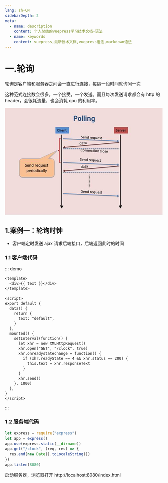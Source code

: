 ```yaml
---
lang: zh-CN
sidebarDepth: 2
meta:
  - name: description
    content: 个人总结的vuepress学习技术文档-语法
  - name: keywords
    content: vuepress,最新技术文档,vuepress语法,markdown语法
---
```


# 一.轮询

轮询是客户端和服务器之间会一直进行连接，每隔一段时间就询问一次

这种范式连接数会很多，一个接受，一个发送。而且每次发送请求都会有 http 的 header，会很耗流量，也会消耗 cpu 的利用率。

![轮询](./1.1.jpg)

## 1.案例一：轮询时钟

- 客户端定时发送 ajax 请求后端接口，后端返回此时的时间

### 1.1 客户端代码

::: demo

```vue
<template>
  <div>{{ text }}</div>
</template>

<script>
export default {
  data() {
    return {
      text: "default",
    }
  },
  mounted() {
    setInterval(function() {
      let xhr = new XMLHttpRequest()
      xhr.open("GET", "/clock", true)
      xhr.onreadystatechange = function() {
        if (xhr.readyState == 4 && xhr.status == 200) {
          this.text = xhr.responseText
        }
      }
      xhr.send()
    }, 1000)
  },
}
</script>
```

:::

### 1.2 服务端代码

```js
let express = require("express")
let app = express()
app.use(express.static(__dirname))
app.get("/clock", (req, res) => {
  res.end(new Date().toLocaleString())
})
app.listen(8080)
```

启动服务器，浏览器打开 http://localhost:8080/index.html

<!-- ![](./result.png) -->
